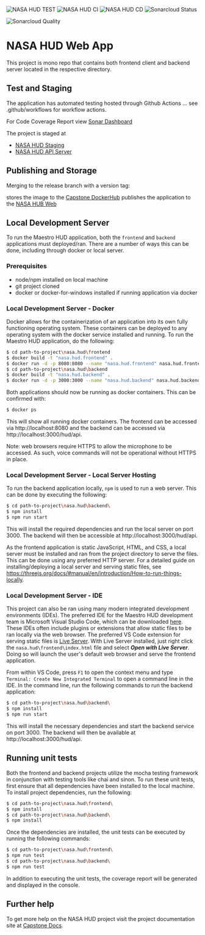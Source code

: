 ![NASA HUD TEST](https://github.com/umgc/nasa.hud/workflows/NASA%20HUD%20TEST/badge.svg)
![NASA HUD CI](https://github.com/umgc/nasa.hud/workflows/NASA%20HUD%20CI/badge.svg)
![NASA HUD CD](https://github.com/umgc/nasa.hud/workflows/NASA%20HUD%20CD/badge.svg)
![Sonarcloud Status](https://sonarcloud.io/api/project_badges/measure?project=umgc.nasa.hud&metric=coverage)

![Sonarcloud Quality](https://sonarcloud.io/api/project_badges/quality_gate?project=umgc.nasa.hud)

# NASA HUD Web App

This project is mono repo that contains both frontend client and backend server located in the respective directory.

## Test and Staging

The application has automated testing hosted through Github Actions ... see .github/workflows for workflow actions.

For Code Coverage Report view [Sonar Dashboard](https://sonarcloud.io/dashboard?id=umgc_nasa.hud)

The project is staged at

- [NASA HUD Staging](https://appdev-nasa-hudweb.herokuapp.com/)
- [NASA HUD API Server](https://appdev-nasa-hudapi.herokuapp.com/)

## Publishing and Storage

Merging to the release branch with a version tag:

stores the image to the [Capstone DockerHub](https://hub.docker.com/u/umgccaps)
publishes the application to the [NASA HUB Web](https://app-nasa-hudweb.herokuapp.com/)

## Local Development Server

To run the Maestro HUD application, both the `frontend` and `backend` applications must deployed/ran. There are a number of ways this can be done, including through docker or local server.

### Prerequisites

- node/npm installed on local machine
- git project cloned
- docker or docker-for-windows installed if running application via docker

### Local Development Server - Docker

Docker allows for the containerization of an application into its own fully functioning operating system. These containers can be deployed to any operating system with the docker service installed and running. To run the Maestro HUD application, do the following:

```bash
$ cd path-to-project\nasa.hud\frontend
$ docker build -t "nasa.hud.frontend" .
$ docker run -d -p 8080:8080 --name "nasa.hud.frontend" nasa.hud.frontend
$ cd path-to-project\nasa.hud\backend
$ docker build -t "nasa.hud.backend" .
$ docker run -d -p 3000:3000 --name "nasa.hud.backend" nasa.hud.backend
```

Both applications should now be running as docker containers. This can be confirmed with:

```bash
$ docker ps
```

This will show all running docker containers. The frontend can be accessed via http://localhost:8080 and the backend can be accessed via http://localhost:3000/hud/api.

Note: web browsers require HTTPS to allow the microphone to be accessed. As such, voice commands will not be operational without HTTPS in place.

### Local Development Server - Local Server Hosting

To run the backend application locally, `npm` is used to run a web server. This can be done by executing the following:

```bash
$ cd path-to-project\nasa.hud\backend\
$ npm install
$ npm run start
```
This will install the required dependencies and run the local server on port 3000. The backend will then be accessible at http://localhost:3000/hud/api.

As the frontend application is static JavaScript, HTML, and CSS, a local server must be installed and ran from the project directory to serve the files. This can be done using any preferred HTTP server. For a detailed guide on installing/deploying a local server and serving static files, see https://threejs.org/docs/#manual/en/introduction/How-to-run-things-locally.

### Local Development Server - IDE

This project can also be ran using many modern integrated development environments (IDEs). The preferred IDE for the Maestro HUD development team is Microsoft Visual Studio Code, which can be downloaded [here](https://code.visualstudio.com/download). These IDEs often include plugins or extensions that allow static files to be ran locally via the web browser. The preferred VS Code extension for serving static files is [Live Server](https://marketplace.visualstudio.com/items?itemName=ritwickdey.LiveServer). With Live Server installed, just right click the `nasa.hud\frontend\index.html` file and select ___Open with Live Server___. Doing so will launch the user's default web browser and serve the frontend application.

From within VS Code, press `F1` to open the context menu and type `Terminal: Create New Integrated Terminal` to open a command line in the IDE. In the command line, run the following commands to run the backend application:

```bash
$ cd path-to-project\nasa.hud\backend\
$ npm install
$ npm run start
```

This will install the necessary dependencies and start the backend service on port 3000. The backend will then be available at http://localhost:3000/hud/api.

## Running unit tests

Both the frontend and backend projects utilize the mocha testing framework in conjunction with testing tools like chai and sinon. To run these unit tests, first ensure that all dependencies have been installed to the local machine. To install project dependencies, run the following:

```bash
$ cd path-to-project\nasa.hud\frontend\
$ npm install
$ cd path-to-project\nasa.hud\backend\ 
$ npm install
```

Once the dependencies are installed, the unit tests can be executed by running the following commands:

```bash
$ cd path-to-project\nasa.hud\frontend\ 
$ npm run test
$ cd path-to-project\nasa.hud\backend\ 
$ npm run test
```

In addition to executing the unit tests, the coverage report will be generated and displayed in the console.

## Further help

To get more help on the NASA HUD project visit the project documentation site at [Capstone Docs](https://1drv.ms/u/s!Aq84NT9YxlnRbqHR5Yb0sbBER6g?e=thSiKA).
